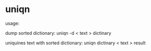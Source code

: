 # uniqn

usage:

dump sorted dictionary:
  uniqn -d < text > dictinary

uniquines text with sorted dictionary:
  uniqn dictinary < text > result
